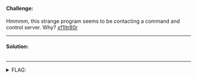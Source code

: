 #### Challenge:

Hmmmm, this strange program seems to be contacting a command and control server. Why? [xf1ltr80r](./xf1ltr80r ":ignore")

---

#### Solution:

```bash
```

---

<details><summary>FLAG:</summary>

```
WPI{3xtr3m3ly_n#rdy_13375p34k}
```

</details>
<br/>
